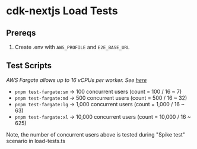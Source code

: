 # cdk-nextjs Load Tests

## Prereqs

1. Create .env with `AWS_PROFILE` and `E2E_BASE_URL`

## Test Scripts

_AWS Fargate allows up to 16 vCPUs per worker. See [here](https://www.artillery.io/docs/playwright#cost-estimation-example)_

- `pnpm test-fargate:sm` -> 100 concurrent users (count = 100 / 16 ~ 7)
- `pnpm test-fargate:md` -> 500 concurrent users (count = 500 / 16 ~ 32)
- `pnpm test-fargate:lg` -> 1,000 concurrent users (count = 1,000 / 16 ~ 63)
- `pnpm test-fargate:xl` -> 10,000 concurrent users (count = 10,000 / 16 ~ 625)

Note, the number of concurrent users above is tested during "Spike test" scenario in load-tests.ts

